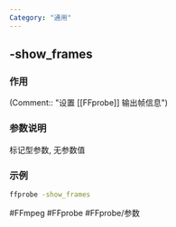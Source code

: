 ```yaml
---
Category: "通用"
---
```


## -show_frames

### 作用
(Comment:: "设置 [[FFprobe]] 输出帧信息")

### 参数说明
标记型参数, 无参数值

### 示例
```bash
ffprobe -show_frames
```

#FFmpeg #FFprobe #FFprobe/参数